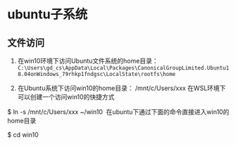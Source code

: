 # ubuntu子系统



## 文件访问

1. 在win10环境下访问Ubuntu文件系统的home目录：
`C:\Users\gd_cs\AppData\Local\Packages\CanonicalGroupLimited.Ubuntu18.04onWindows_79rhkp1fndgsc\LocalState\rootfs\home`

2. 在Ubuntu系统下访问win10的home目录：
/mnt/c/Users/xxx
在WSL环境下可以创建一个访问win10的快捷方式

$ ln -s /mnt/c/Users/xxx ~/win10 
在ubuntu下通过下面的命令直接进入win10的home目录

$ cd win10
